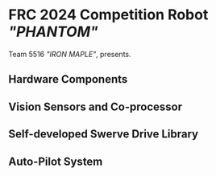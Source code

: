 # FRC 2024 Competition Robot *"PHANTOM"*
Team 5516 *"IRON MAPLE"*, presents.

## Hardware Components

## Vision Sensors and Co-processor

## Self-developed Swerve Drive Library


## Auto-Pilot System